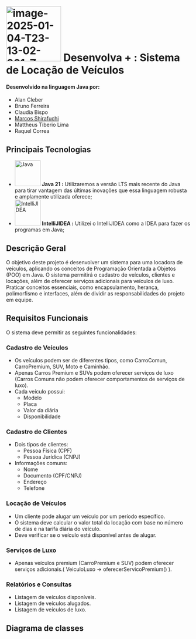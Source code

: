 # <a href="https://imgbb.com/"><img src="https://i.ibb.co/wNCRx9z/image-2025-01-04-T23-13-02-901-Z.png" alt="image-2025-01-04-T23-13-02-901-Z" border="0" width =150 heigth = 100></a> Desenvolva + : Sistema de Locação de Veículos

#### Desenvolvido na linguagem Java por:
- Alan Cleber
- Bruno Ferreira
- Claudia Bispo 
- [Marcos Shirafuchi](https://github.com/marcosfshirafuchi)
- Mattheus Tiberio Lima
- Raquel Correa 

## Principais Tecnologias

- <img width="70px" src="https://cdn.jsdelivr.net/gh/devicons/devicon@latest/icons/java/java-original-wordmark.svg" title = "Java" /> <b>Java 21 :</b> Utilizaremos a versão LTS mais recente do Java para tirar vantagem das últimas inovações que essa linguagem robusta e amplamente utilizada oferece;
- <img width="70px" src="https://cdn.jsdelivr.net/gh/devicons/devicon@latest/icons/intellij/intellij-original.svg" title = "IntelliJIDEA" /> <b>IntelliJIDEA :</b> Utilizei o IntelliJIDEA como a IDEA para fazer os programas em Java;



## Descrição Geral 
O objetivo deste projeto é desenvolver um sistema para uma locadora de veículos, 
aplicando os conceitos de Programação Orientada a Objetos (POO) em Java. O sistema 
permitirá o cadastro de veículos, clientes e locações, além de oferecer serviços adicionais 
para veículos de luxo. Praticar conceitos essenciais, como encapsulamento, herança, 
polimorfismo e interfaces, além de dividir as responsabilidades do projeto em equipe. 

## Requisitos Funcionais 
O sistema deve permitir as seguintes funcionalidades: 

### Cadastro de Veículos

- Os veículos podem ser de diferentes tipos, como CarroComun, CarroPremium, 
SUV, Moto e Caminhão. 
- Apenas Carros Premium e SUVs podem oferecer serviços de luxo (Carros Comuns 
não podem oferecer comportamentos de serviços de luxo). 
- Cada veículo possui: 
  - Modelo 
  - Placa 
  - Valor da diária 
  - Disponibilidade

### Cadastro de Clientes

- Dois tipos de clientes: 
  - Pessoa Física (CPF) 
  - Pessoa Jurídica (CNPJ) 
- Informações comuns: 
  - Nome 
  - Documento (CPF/CNPJ) 
  - Endereço 
  - Telefone

### Locação de Veículos 

- Um cliente pode alugar um veículo por um período específico. 
- O sistema deve calcular o valor total da locação com base no número de dias e na 
tarifa diária do veículo. 
- Deve verificar se o veículo está disponível antes de alugar.

### Serviços de Luxo

- Apenas veículos premium (CarroPremium e SUV) podem oferecer serviços adicionais.( VeiculoLuxo -> oferecerServicoPremium() ). 

### Relatórios e Consultas  

- Listagem de veículos disponíveis. 
- Listagem de veículos alugados. 
- Listagem de veículos de luxo.

## Diagrama de classes
